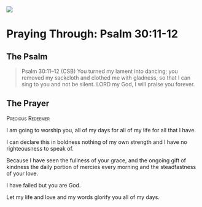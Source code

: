 <img class="intro-right" src="/images/art-paris-psalter.jpg">

# Praying Through: Psalm 30:11-12

## The Psalm

>Psalm 30:11–12 (CSB)   You turned my lament into dancing; you removed my sackcloth and clothed me with gladness, so that I can sing to you and not be silent. LORD my God, I will praise you forever.

## The Prayer

<div style="font-variant: small-caps;">Precious Redeemer</div>


I am going to worship you,
  all of my days
  for all of my life
  for all that I have.

I can declare this in boldness
  nothing of my own strength
  and I have no righteousness to speak of.

Because I have seen the fullness of your grace,
  and the ongoing gift of kindness
  the daily portion of mercies every morning
  and the steadfastness of your love.

I have failed
  but you are God.

Let my life and love and my words glorify you
  all of my days.
